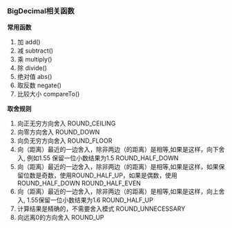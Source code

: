 ### BigDecimal相关函数
**常用函数**
1. 加 add()
2. 减 subtract()
3. 乘 multiply()
4. 除 divide()
5. 绝对值 abs()
6. 取反数 negate()
7. 比较大小 compareTo()

**取舍规则**
1. 向正无穷方向舍入 ROUND_CEILING
2. 向零方向舍入 ROUND_DOWN 
3. 向负无穷方向舍入 ROUND_FLOOR 
4. 向（距离）最近的一边舍入，除非两边（的距离）是相等,如果是这样，向下舍入, 例如1.55 保留一位小数结果为1.5   ROUND_HALF_DOWN 
5. 向（距离）最近的一边舍入，除非两边（的距离）是相等,如果是这样，如果保留位数是奇数，使用ROUND_HALF_UP，如果是偶数，使用ROUND_HALF_DOWN  ROUND_HALF_EVEN 
6. 向（距离）最近的一边舍入，除非两边（的距离）是相等,如果是这样，向上舍入, 1.55保留一位小数结果为1.6  ROUND_HALF_UP 
7. 计算结果是精确的，不需要舍入模式  ROUND_UNNECESSARY
8. 向远离0的方向舍入 ROUND_UP
